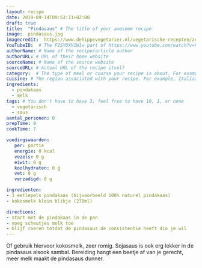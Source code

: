 ```yaml
---
layout: recipe
date: 2019-09-14T09:53:11+02:00
draft: true
title:  "Pindasaus" # The title of your awesome recipe
image:  pindasaus.jpg
imagecredit:  https://www.dehippevegetarier.nl/vegetarische-recepten/zelf-pindasaus-maken-met-4-ingredienten/
YouTubeID:  # The F2SYDXV1W1w part of https://www.youtube.com/watch?v=F2SYDXV1W1w
authorName: # Name of the recipe/article author
authorURL: # URL of their home website
sourceName: # Name of the source website
sourceURL: # Actual URL of the recipe itself
category:  # The type of meal or course your recipe is about. For example: "dinner", "entree", or "dessert".
cuisine: # The region associated with your recipe. For example, Italiaans, Mediterraans", or Eigen.
ingredients:
  - pindakaas
  - melk
tags: # You don't have to have 3, feel free to have 10, 1, or none
  - vegetarisch
  - saus
aantal_personen: 0
prepTime: 0
cookTime: 7

voedingswaarden:
   per: portie
   energie: 0 kcal
   vezels: 0 g
   eiwit: 0 g
   koolhydraten: 0 g
   vet: 0 g
   verzadigd: 0 g

ingredienten:
- 3 eetlepels pindakaas (bijvoorbeeld 100% naturel pindakaas)
- kokosmelk klein blikje (270ml)

directions:
- start met de pindakaas in de pan
- voeg scheutjes melk toe
- blijf roeren totdat de pindasaus de consistentie heeft die je wil
---
```


Of gebruik hiervoor kokosmelk, zeer romig. Sojasaus is ook erg lekker in de pindasaus alsook sambal.
Bereiding hangt een beetje af van je gerecht, meer melk maakt de pindasaus dunner.
